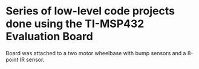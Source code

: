 # Series of low-level code projects done using the TI-MSP432 Evaluation Board
Board was attached to a two motor wheelbase with bump sensors and a 8-point IR sensor.
